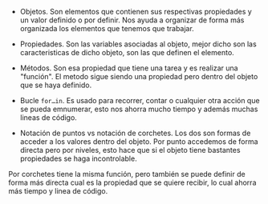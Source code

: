 * Objetos.
Son elementos que contienen sus respectivas propiedades y un valor definido o por definir.
Nos ayuda a organizar de forma más organizada los elementos que tenemos que trabajar.

* Propiedades.
Son las variables asociadas al objeto, mejor dicho son las caracteristicas de dicho objeto, son las que definen el elemento.

* Métodos.
Son esa propiedad que tiene una tarea y es realizar una "función". El metodo sigue siendo una propiedad pero dentro del objeto que se haya definido.

* Bucle `for…in`.
Es usado para recorrer, contar o cualquier otra acción que se pueda emnumerar, esto nos ahorra mucho tiempo y además muchas lineas de código.

* Notación de puntos vs notación de corchetes.
Los dos son formas de acceder a los valores dentro del objeto.
Por punto accedemos de forma directa pero por niveles, esto hace que si el objeto tiene bastantes propiedades se haga incontrolable.

Por corchetes tiene la misma función, pero también se puede definir de forma más directa cual es la propiedad que se quiere recibir, lo cual ahorra más tiempo y linea de código.